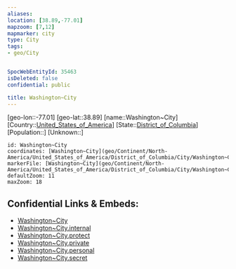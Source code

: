 ```yaml
---
aliases: 
location: [38.89,-77.01]
mapzoom: [7,12] 
mapmarker: city 
type: City
tags:
- geo/City


SpocWebEntityId: 35463
isDeleted: false
confidential: public

title: Washington~City
---
```

[geo-lon::-77.01]
[geo-lat::38.89]
[name::Washington~City]
[Country::[United_States_of_America](geo/Continent/North-America/United_States_of_America.md)]
[State::[District_of_Columbia](geo/Continent/North-America/United_States_of_America/District_of_Columbia.md)]
[Population::]
[Unknown::]


```leaflet
id: Washington~City
coordinates: [Washington~City](geo/Continent/North-America/United_States_of_America/District_of_Columbia/City/Washington~City.md)
markerFile: [Washington~City](geo/Continent/North-America/United_States_of_America/District_of_Columbia/City/Washington~City.md)
defaultZoom: 11 
maxZoom: 18
```


## Confidential Links & Embeds: 
- [Washington~City](../../../../../../../_public/geo/Continent/North-America/United_States_of_America/District_of_Columbia/City/Washington~City.md) 
- [Washington~City.internal](../../../../../../../_internal/geo/Continent/North-America/United_States_of_America/District_of_Columbia/City/Washington~City.internal.md) 
- [Washington~City.protect](../../../../../../../_protect/geo/Continent/North-America/United_States_of_America/District_of_Columbia/City/Washington~City.protect.md) 
- [Washington~City.private](../../../../../../../_private/geo/Continent/North-America/United_States_of_America/District_of_Columbia/City/Washington~City.private.md) 
- [Washington~City.personal](../../../../../../../_personal/geo/Continent/North-America/United_States_of_America/District_of_Columbia/City/Washington~City.personal.md) 
- [Washington~City.secret](../../../../../../../_secret/geo/Continent/North-America/United_States_of_America/District_of_Columbia/City/Washington~City.secret.md) 
